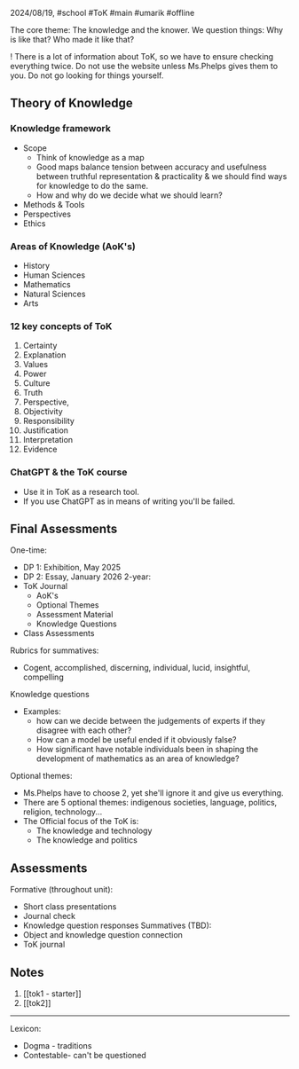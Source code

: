 2024/08/19, #school #ToK #main #umarik #offline

The core theme: The knowledge and the knower.
We question things: Why is like that? Who made it like that?

! There is a lot of information about ToK, so we have to ensure checking everything twice. Do not use the website unless Ms.Phelps gives them to you. Do not go looking for things yourself.
## Theory of Knowledge
### Knowledge framework
- Scope
	- Think of knowledge as a map
	- Good maps balance tension between accuracy and usefulness between truthful representation & practicality & we should find ways for knowledge to do the same.
	- How and why do we decide what we should learn?
- Methods & Tools
- Perspectives
- Ethics
### Areas of Knowledge (AoK's)
- History
- Human Sciences
- Mathematics
- Natural Sciences
- Arts
### 12 key concepts of ToK
1. Certainty
2. Explanation
3. Values
4. Power
5. Culture
6. Truth
7. Perspective,
8. Objectivity
9. Responsibility
10. Justification
11. Interpretation
12. Evidence
### ChatGPT & the ToK course
- Use it in ToK as a research tool.
- If you use ChatGPT as in means of writing you'll be failed.
## Final Assessments 
One-time:
- DP 1: Exhibition, May 2025
- DP 2: Essay, January 2026
2-year:
- ToK Journal
	- AoK's
	- Optional Themes
	- Assessment Material
	- Knowledge Questions
- Class Assessments

Rubrics for summatives:
- Cogent, accomplished, discerning, individual, lucid, insightful, compelling

Knowledge questions
- Examples: 
	- how can we decide between the judgements of experts if they disagree with each other?
	- How can a model be useful ended if it obviously false?
	- How significant have notable individuals been in shaping the development of mathematics as an area of knowledge?

Optional themes:
- Ms.Phelps have to choose 2, yet she'll ignore it and give us everything.
- There are 5 optional themes: indigenous societies, language, politics, religion, technology...
- The Official focus of the ToK is:
	- The knowledge and technology
	- The knowledge and politics
## Assessments
Formative (throughout unit):
- Short class presentations
- Journal check
- Knowledge question responses
Summatives (TBD):
- Object and knowledge question connection
- ToK journal
## Notes
1. [[tok1 - starter]]
2. [[tok2]]

---

Lexicon:
- Dogma - traditions
- Contestable- can't be questioned